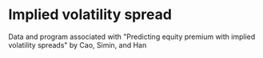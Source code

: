 # Implied volatility spread
Data and program associated with "Predicting equity premium with implied volatility spreads" by Cao, Simin, and Han
